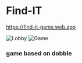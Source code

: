# Find-IT
https://find-it-game.web.app

![Lobby](https://i.imgur.com/ej3iw0E.jpg)
![Game](https://i.imgur.com/IMQAah8.jpg)

### game based on dobble
